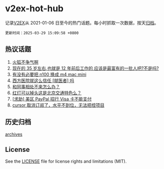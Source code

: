 # v2ex-hot-hub

 记录[V2EX](https://www.v2ex.com/)从 2021-01-06 日至今的热门话题。每小时抓取一次数据，按天[归档](archives)。

`更新时间：2025-03-29 15:09:58 +0800`

## 热议话题

1. [火狐不争气啊](https://www.v2ex.com/t/1121796)
1. [现在的 35 岁左右,也就是 12 年前后工作的 应该是最富有的一批人吧?不是吗?](https://www.v2ex.com/t/1121831)
1. [有没有必要把 n100 换成 m4 mac mini](https://www.v2ex.com/t/1121811)
1. [西方医院就这么信任 [就医者] 吗](https://www.v2ex.com/t/1121782)
1. [和同事相处不来怎么办？](https://www.v2ex.com/t/1121809)
1. [红灯可以掉头这是北京交通特色么？](https://www.v2ex.com/t/1121902)
1. [[求助] 美区 PayPal 招行 Visa 卡不能支付](https://www.v2ex.com/t/1121918)
1. [cursor 取消订阅了，水平不到位，无法把控项目](https://www.v2ex.com/t/1121897)

## 历史归档

[archives](archives)

## License

See the [LICENSE](LICENSE) file for license rights and limitations (MIT).
